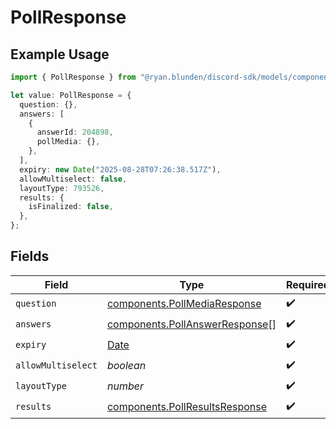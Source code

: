 # PollResponse

## Example Usage

```typescript
import { PollResponse } from "@ryan.blunden/discord-sdk/models/components";

let value: PollResponse = {
  question: {},
  answers: [
    {
      answerId: 204898,
      pollMedia: {},
    },
  ],
  expiry: new Date("2025-08-28T07:26:38.517Z"),
  allowMultiselect: false,
  layoutType: 793526,
  results: {
    isFinalized: false,
  },
};
```

## Fields

| Field                                                                                         | Type                                                                                          | Required                                                                                      | Description                                                                                   |
| --------------------------------------------------------------------------------------------- | --------------------------------------------------------------------------------------------- | --------------------------------------------------------------------------------------------- | --------------------------------------------------------------------------------------------- |
| `question`                                                                                    | [components.PollMediaResponse](../../models/components/pollmediaresponse.md)                  | :heavy_check_mark:                                                                            | N/A                                                                                           |
| `answers`                                                                                     | [components.PollAnswerResponse](../../models/components/pollanswerresponse.md)[]              | :heavy_check_mark:                                                                            | N/A                                                                                           |
| `expiry`                                                                                      | [Date](https://developer.mozilla.org/en-US/docs/Web/JavaScript/Reference/Global_Objects/Date) | :heavy_check_mark:                                                                            | N/A                                                                                           |
| `allowMultiselect`                                                                            | *boolean*                                                                                     | :heavy_check_mark:                                                                            | N/A                                                                                           |
| `layoutType`                                                                                  | *number*                                                                                      | :heavy_check_mark:                                                                            | N/A                                                                                           |
| `results`                                                                                     | [components.PollResultsResponse](../../models/components/pollresultsresponse.md)              | :heavy_check_mark:                                                                            | N/A                                                                                           |